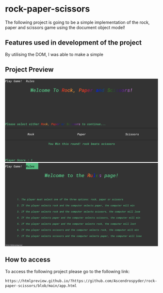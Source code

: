 # rock-paper-scissors
The following project is going to be a simple implementation of the rock, paper and scissors game using the document object model! 

## Features used in development of the project
By utilising the DOM, I was able to make a simple 

## Project Preview 
![alt text](./resources/images/preview.png)
![alt text](./resources/images/preview2.png)

## How to access 
To access the following project please go to the following link:

```
https://htmlpreview.github.io/?https://github.com/Ascendrospyder/rock-paper-scissors/blob/main/app.html
```
